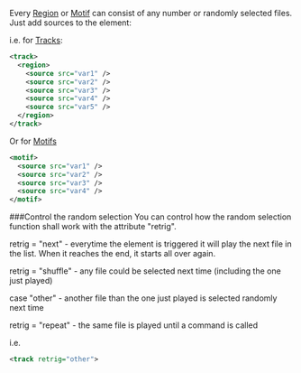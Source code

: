 Every [Region](regions.md) or [Motif](motif.md) can consist of any number or randomly selected files. Just add sources to the element:


i.e. for [Tracks](tracks.md):

```XML
<track>
  <region>
    <source src="var1" />
    <source src="var2" />
    <source src="var3" />
    <source src="var4" />
    <source src="var5" />
  </region>
</track>	

```


Or for [Motifs](motifs.md)

```XML
<motif>
  <source src="var1" />
  <source src="var2" />
  <source src="var3" />
  <source src="var4" />
</motif>
```


###Control the random selection
You can control how the random selection function shall work with the attribute "retrig".

retrig = "next" - everytime the element is triggered it will play the next file in the list. When it reaches the end, it starts all over again.

retrig = "shuffle" - any file could be selected next time (including the one just played)

case "other" - another file than the one just played is selected randomly next time 

retrig = "repeat" - the same file is played until a command is called


i.e.
```XML
<track retrig="other">
```



